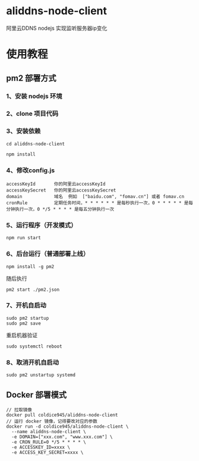 # aliddns-node-client
阿里云DDNS nodejs 实现监听服务器ip变化 


# 使用教程

## pm2 部署方式
### 1、安装 nodejs 环境

### 2、clone 项目代码

### 3、安装依赖
```
cd aliddns-node-client
```
```
npm install
```

### 4、修改config.js
    accessKeyId       你的阿里云accessKeyId
    accessKeySecret   你的阿里云accessKeySecret
    domain            域名  例如  ["baidu.com", "fomav.cn"] 或者 fomav.cn
    cronRule          定期任务时间，* * * * * * 是每秒执行一次，0 * * * * * 是每分钟执行一次，0 */5 * * * * 是每五分钟执行一次

### 5、运行程序（开发模式）
```
npm run start
```

### 6、后台运行（普通部署上线）
```
npm install -g pm2
```
随后执行 
```
pm2 start ./pm2.json
```

### 7、开机自启动
```
sudo pm2 startup
sudo pm2 save 
``` 
重启机器验证
```
sudo systemctl reboot 
```

### 8、取消开机自启动
```
sudo pm2 unstartup systemd
```

## Docker 部署模式
```
// 拉取镜像
docker pull coldice945/aliddns-node-client
// 运行 docker 镜像，记得要改对应的参数
docker run -d coldice945/aliddns-node-client \
  --name aliddns-node-client \
  -e DOMAIN=["xxx.com", "www.xxx.com"] \
  -e CRON_RULE=0 */5 * * * * \
  -e ACCESSKEY_ID=xxxx \
  -e ACCESS_KEY_SECRET=xxxx \
```
